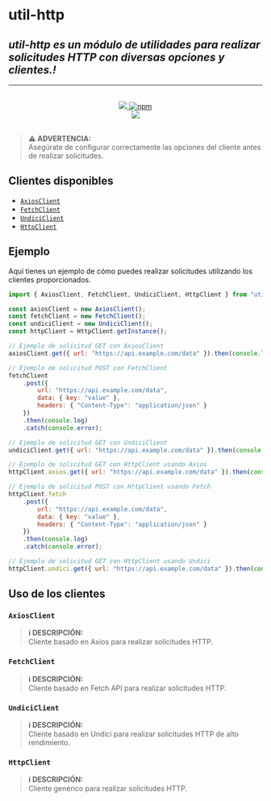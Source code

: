 # util-http

## **_util-http es un módulo de utilidades para realizar solicitudes HTTP con diversas opciones y clientes.!_**

---

<br>
<div align="center">
<a href="https://www.npmjs.com/package/util-http">
<img src="https://img.shields.io/npm/v/util-http?label=Version&logo=npm&style=for-the-badge">
</a>
<a href="https://www.npmjs.com/package/util-http">
<img alt="npm" src="https://img.shields.io/npm/dw/util-http?logo=npm&style=for-the-badge">
</a><br><a href="https://www.npmjs.com/package/util-http"><a href="https://nodei.co/npm/util-http/"><img src="https://nodei.co/npm/util-http.png?downloads=true&downloadRank=true&stars=true"></a></a><br><br>
</div>

> **⚠ ADVERTENCIA:**<br>
> Asegúrate de configurar correctamente las opciones del cliente antes de realizar solicitudes.

## Clientes disponibles

- [`AxiosClient`](#axiosclient)
- [`FetchClient`](#fetchclient)
- [`UndiciClient`](#undiciclient)
- [`HttpClient`](#httpclient)

<h2 id="ejemplo">Ejemplo</h2>

Aquí tienes un ejemplo de cómo puedes realizar solicitudes utilizando los clientes proporcionados.

```js
import { AxiosClient, FetchClient, UndiciClient, HttpClient } from "util-http";

const axiosClient = new AxiosClient();
const fetchClient = new FetchClient();
const undiciClient = new UndiciClient();
const httpClient = HttpClient.getInstance();

// Ejemplo de solicitud GET con AxiosClient
axiosClient.get({ url: "https://api.example.com/data" }).then(console.log).catch(console.error);

// Ejemplo de solicitud POST con FetchClient
fetchClient
	.post({
		url: "https://api.example.com/data",
		data: { key: "value" },
		headers: { "Content-Type": "application/json" }
	})
	.then(console.log)
	.catch(console.error);

// Ejemplo de solicitud GET con UndiciClient
undiciClient.get({ url: "https://api.example.com/data" }).then(console.log).catch(console.error);

// Ejemplo de solicitud GET con HttpClient usando Axios
httpClient.axios.get({ url: "https://api.example.com/data" }).then(console.log).catch(console.error);

// Ejemplo de solicitud POST con HttpClient usando Fetch
httpClient.fetch
	.post({
		url: "https://api.example.com/data",
		data: { key: "value" },
		headers: { "Content-Type": "application/json" }
	})
	.then(console.log)
	.catch(console.error);

// Ejemplo de solicitud GET con HttpClient usando Undici
httpClient.undici.get({ url: "https://api.example.com/data" }).then(console.log).catch(console.error);
```

## Uso de los clientes

<h3 id="axiosclient">
<code>AxiosClient</code>
</h3>

> **ℹ DESCRIPCIÓN:**<br>
> Cliente basado en Axios para realizar solicitudes HTTP.

<h3 id="fetchclient">
<code>FetchClient</code>
</h3>

> **ℹ DESCRIPCIÓN:**<br>
> Cliente basado en Fetch API para realizar solicitudes HTTP.

<h3 id="undiciclient">
<code>UndiciClient</code>
</h3>

> **ℹ DESCRIPCIÓN:**<br>
> Cliente basado en Undici para realizar solicitudes HTTP de alto rendimiento.

<h3 id="httpclient">
<code>HttpClient</code>
</h3>

> **ℹ DESCRIPCIÓN:**<br>
> Cliente genérico para realizar solicitudes HTTP.
